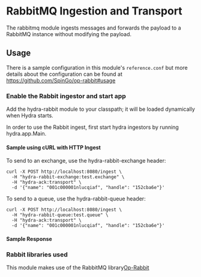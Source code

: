 # RabbitMQ Ingestion and Transport

The rabbitmq module ingests messages and forwards the payload to a RabbitMQ instance without modifying the payload.

## Usage
There is a sample configuration in this module's `reference.conf` but more details about the configuration can be found at https://github.com/SpinGo/op-rabbit#usage

### Enable the Rabbit ingestor and start app
Add the hydra-rabbit module to your classpath; it will be loaded dynamically when Hydra starts.

In order to use the Rabbit ingest, first start hydra ingestors by running hydra.app.Main.

#### Sample using cURL with HTTP Ingest
To send to an exchange, use the hydra-rabbit-exchange header:
```
curl -X POST http://localhost:8080/ingest \
  -H "hydra-rabbit-exchange:test.exchange" \
  -H "hydra-ack:transport" \
  -d '{"name": "001c000001nlucqiaf", "handle": "152cba6e"}'
```

To send to a queue, use the hydra-rabbit-queue header:
```
curl -X POST http://localhost:8080/ingest \
  -H "hydra-rabbit-queue:test.queue" \
  -H "hydra-ack:transport" \
  -d '{"name": "001c000001nlucqiaf", "handle": "152cba6e"}'
```

#### Sample Response


### Rabbit libraries used
This module makes use of the RabbitMQ library[Op-Rabbit](https://github.com/SpinGo/op-rabbit)